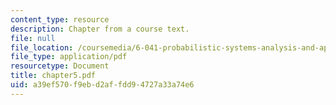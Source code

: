 ```yaml
---
content_type: resource
description: Chapter from a course text.
file: null
file_location: /coursemedia/6-041-probabilistic-systems-analysis-and-applied-probability-spring-2006/a39ef570f9ebd2affdd94727a33a74e6_chapter5.pdf
file_type: application/pdf
resourcetype: Document
title: chapter5.pdf
uid: a39ef570-f9eb-d2af-fdd9-4727a33a74e6
---
```

